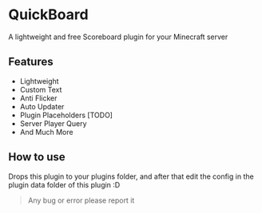 # QuickBoard

A lightweight and free Scoreboard plugin for your Minecraft server

## Features
- Lightweight
- Custom Text
- Anti Flicker
- Auto Updater
- Plugin Placeholders [TODO]
- Server Player Query
- And Much More

## How to use
Drops this plugin to your plugins folder, and after that edit the config in the plugin data folder of this plugin :D


> Any bug or error please report it
